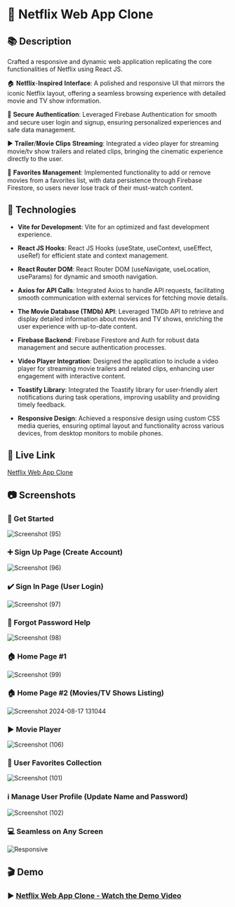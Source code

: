 <!-- Title -->
# :iphone: Netflix Web App Clone

<!-- Description Section -->
## :books: Description

Crafted a responsive and dynamic web application replicating the core functionalities of Netflix using React JS.

🏠 𝐍𝐞𝐭𝐟𝐥𝐢𝐱-𝐈𝐧𝐬𝐩𝐢𝐫𝐞𝐝 𝐈𝐧𝐭𝐞𝐫𝐟𝐚𝐜𝐞: A polished and responsive UI that mirrors the iconic Netflix layout, offering a seamless browsing experience with detailed movie and TV show information.

🔐 𝐒𝐞𝐜𝐮𝐫𝐞 𝐀𝐮𝐭𝐡𝐞𝐧𝐭𝐢𝐜𝐚𝐭𝐢𝐨𝐧: Leveraged Firebase Authentication for smooth and secure user login and signup, ensuring personalized experiences and safe data management.

▶️ 𝐓𝐫𝐚𝐢𝐥𝐞𝐫/𝐌𝐨𝐯𝐢𝐞 𝐂𝐥𝐢𝐩𝐬 𝐒𝐭𝐫𝐞𝐚𝐦𝐢𝐧𝐠: Integrated a video player for streaming movie/tv show trailers and related clips, bringing the cinematic experience directly to the user.

💟 𝐅𝐚𝐯𝐨𝐫𝐢𝐭𝐞𝐬 𝐌𝐚𝐧𝐚𝐠𝐞𝐦𝐞𝐧𝐭: Implemented functionality to add or remove movies from a favorites list, with data persistence through Firebase Firestore, so users never lose track of their must-watch content.


<!-- Technologies Section -->
## :rocket: Technologies

- **Vite for Development**: Vite for an optimized and fast development experience.

- **React JS Hooks**: React JS Hooks (useState, useContext, useEffect, useRef) for efficient state and context management.

- **React Router DOM**: React Router DOM (useNavigate, useLocation, useParams) for dynamic and smooth navigation.

- **Axios for API Calls**: Integrated Axios to handle API requests, facilitating smooth communication with external services for fetching movie details.

- **The Movie Database (TMDb) API**: Leveraged TMDb API to retrieve and display detailed information about movies and TV shows, enriching the user experience with up-to-date content.

- **Firebase Backend**: Firebase Firestore and Auth for robust data management and secure authentication processes.

- **Video Player Integration**: Designed the application to include a video player for streaming movie trailers and related clips, enhancing user engagement with interactive content.

- **Toastify Library**: Integrated the Toastify library for user-friendly alert notifications during task operations, improving usability and providing timely feedback.

- **Responsive Design**: Achieved a responsive design using custom CSS media queries, ensuring optimal layout and functionality across various devices, from desktop monitors to mobile phones.
  
<!-- Live Link Section -->
## :link: Live Link

[Netflix Web App Clone](https://net-flix-web-app-clone.netlify.app/)

<!-- Screenshots Section -->
## :camera: Screenshots
### :checkered_flag: Get Started
![Screenshot (95)](https://github.com/user-attachments/assets/b6ac6238-1f0c-4cd7-8e0a-5c67c0df767d)
### :heavy_plus_sign: Sign Up Page (Create Account)
![Screenshot (96)](https://github.com/user-attachments/assets/11178002-21c7-476e-8ad9-86fb06cdaf7a)
### :heavy_check_mark: Sign In Page (User Login)
![Screenshot (97)](https://github.com/user-attachments/assets/0bc085b3-44f6-4585-b86e-b1067320648c)
### :key: Forgot Password Help
![Screenshot (98)](https://github.com/user-attachments/assets/3963d526-21af-4959-9e0e-23c5d6562a03)
### :house: Home Page #1
![Screenshot (99)](https://github.com/user-attachments/assets/4df59a3d-7a91-4f03-99ab-262351bb5dcb)
### :house: Home Page #2 (Movies/TV Shows Listing)
![Screenshot 2024-08-17 131044](https://github.com/user-attachments/assets/411a3ffa-a1d9-4fca-b589-6293c4aa7402)
### :arrow_forward: Movie Player
![Screenshot (106)](https://github.com/user-attachments/assets/f6349a2a-3c4b-41d4-a6f7-e3677d1dad93)
### :heart_decoration: User Favorites Collection
![Screenshot (101)](https://github.com/user-attachments/assets/7147187a-2be1-4a52-88fc-b8cdcfe6420b)
### :information_source: Manage User Profile (Update Name and Password)
![Screenshot (102)](https://github.com/user-attachments/assets/9bbafc2a-fcf7-4494-971e-728417837c1b)
### :computer: Seamless on Any Screen
![Responsive](https://github.com/user-attachments/assets/d4642d75-efe0-4915-b68c-b64846fb7ed5)

<!-- Demo Section -->
## :clapper: Demo

### :arrow_forward: [Netflix Web App Clone - Watch the Demo Video](https://net-flix-web-app-clone.netlify.app/)
